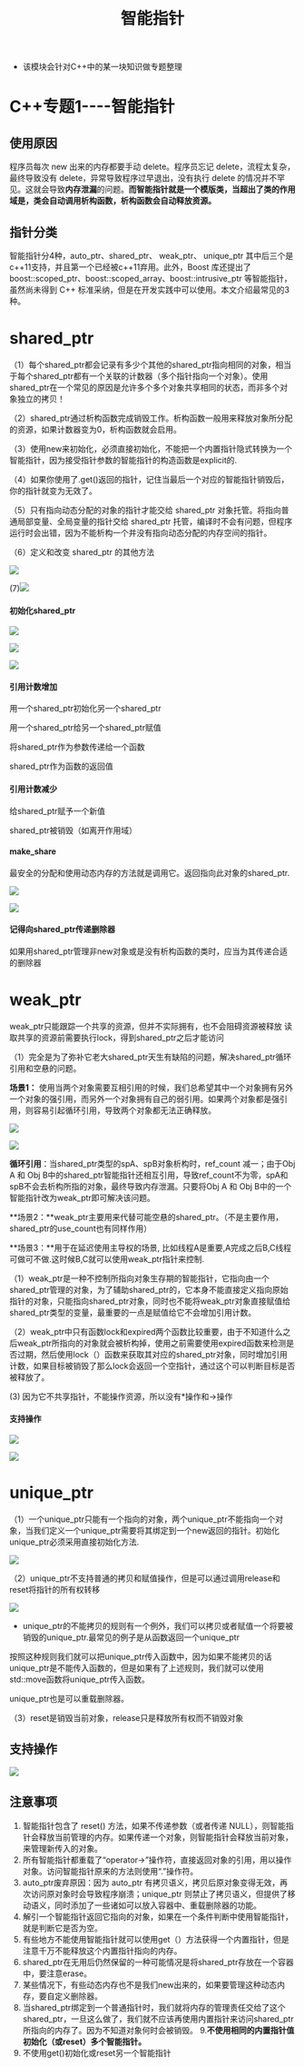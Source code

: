 ﻿---
layout: post
title:  "智能指针"
data: 星期二, 11. 二月 2020 02:48下午 
categories: C++
tags: 专题
---
* 该模块会针对C++中的某一块知识做专题整理

# C++专题1----智能指针

## 使用原因
程序员每次 new 出来的内存都要手动 delete。程序员忘记 delete，流程太复杂，最终导致没有 delete，异常导致程序过早退出，没有执行 delete 的情况并不罕见。这就会导致**内存泄漏**的问题。**而智能指针就是一个模版类，当超出了类的作用域是，类会自动调用析构函数，析构函数会自动释放资源。**

## 指针分类
智能指针分4种，auto_ptr、shared_ptr、 weak_ptr、 unique_ptr 其中后三个是c++11支持，并且第一个已经被c++11弃用。此外，Boost 库还提出了 boost::scoped_ptr、boost::scoped_array、boost::intrusive_ptr 等智能指针，虽然尚未得到 C++ 标准采纳，但是在开发实践中可以使用。本文介绍最常见的3种。

# shared_ptr

（1）每个shared_ptr都会记录有多少个其他的shared_ptr指向相同的对象，相当于每个shared_ptr都有一个关联的计数器（多个指针指向一个对象）。使用shared_ptr在一个常见的原因是允许多个多个对象共享相同的状态，而非多个对象独立的拷贝！

 （2）shared_ptr通过析构函数完成销毁工作。析构函数一般用来释放对象所分配的资源，如果计数器变为0，析构函数就会启用。

（3）使用new来初始化，必须直接初始化，不能把一个内置指针隐式转换为一个智能指针，因为接受指针参数的智能指针的构造函数是explicit的.

（4）如果你使用了.get()返回的指针，记住当最后一个对应的智能指针销毁后，你的指针就变为无效了。

（5）只有指向动态分配的对象的指针才能交给 shared_ptr 对象托管。将指向普通局部变量、全局变量的指针交给 shared_ptr 托管，编译时不会有问题，但程序运行时会出错，因为不能析构一个并没有指向动态分配的内存空间的指针。

（6）定义和改变 shared_ptr 的其他方法

>
![](https://github.com/LLLibra/LLLibra.github.io/raw/master/_posts/imgs/20200211-175223.png)



(7)![](https://github.com/LLLibra/LLLibra.github.io/raw/master/_posts/imgs/20200314-101645.png)

#### 初始化shared_ptr

![](https://github.com/LLLibra/LLLibra.github.io/raw/master/_posts/imgs/20200211-175301.png)

![](https://github.com/LLLibra/LLLibra.github.io/raw/master/_posts/imgs/20200314-102532.png)

![](https://github.com/LLLibra/LLLibra.github.io/raw/master/_posts/imgs/20200314-102918.png)

#### 引用计数增加
用一个shared_ptr初始化另一个shared_ptr

用一个shared_ptr给另一个shared_ptr赋值

将shared_ptr作为参数传递给一个函数

shared_ptr作为函数的返回值

#### 引用计数减少
给shared_ptr赋予一个新值

shared_ptr被销毁（如离开作用域）

#### make_share
最安全的分配和使用动态内存的方法就是调用它。返回指向此对象的shared_ptr.

![](https://github.com/LLLibra/LLLibra.github.io/raw/master/_posts/imgs/20200314-094424.png)

![](https://github.com/LLLibra/LLLibra.github.io/raw/master/_posts/imgs/20200314-094428.png)

#### 记得向shared_ptr传递删除器

如果用shared_ptr管理非new对象或是没有析构函数的类时，应当为其传递合适的删除器

#  weak_ptr
>
weak_ptr只能跟踪一个共享的资源，但并不实际拥有，也不会阻碍资源被释放
读取共享的资源前需要执行lock，得到shared_ptr之后才能访问

（1）完全是为了弥补它老大shared_ptr天生有缺陷的问题，解决shared_ptr循环引用和空悬的问题。

**场景1：** 使用当两个对象需要互相引用的时候，我们总希望其中一个对象拥有另外一个对象的强引用，而另外一个对象拥有自己的弱引用。如果两个对象都是强引用，则容易引起循环引用，导致两个对象都无法正确释放。

![](https://github.com/LLLibra/LLLibra.github.io/raw/master/_posts/imgs/20200211-173205.png)

![](https://github.com/LLLibra/LLLibra.github.io/raw/master/_posts/imgs/20200418-154159.png)
>
**循环引用**：当shared_ptr类型的spA、spB对象析构时，ref_count 减一；由于Obj A 和 Obj B中的shared_ptr智能指针还相互引用，导致ref_count不为零，spA和spB不会去析构所指的对象，最终导致内存泄漏。只要将Obj A 和 Obj B中的一个智能指针改为weak_ptr即可解决该问题。

**场景2：**weak_ptr主要用来代替可能空悬的shared_ptr。（不是主要作用，shared_ptr的use_count也有同样作用）

**场景3：**用于在延迟使用主导权的场景, 比如线程A是重要,A完成之后B,C线程可做可不做.这时候B,C就可以使用weak_ptr指针来控制.

（1）weak_ptr是一种不控制所指向对象生存期的智能指针，它指向由一个shared_ptr管理的对象，为了辅助shared_ptr的，它本身不能直接定义指向原始指针的对象，只能指向shared_ptr对象，同时也不能将weak_ptr对象直接赋值给shared_ptr类型的变量，最重要的一点是赋值给它不会增加引用计数。

（2）weak_ptr中只有函数lock和expired两个函数比较重要，由于不知道什么之后weak_ptr所指向的对象就会被析构掉，使用之前需要使用expired函数来检测是否过期，然后使用lock（）函数来获取其对应的shared_ptr对象，同时增加引用计数，如果目标被销毁了那么lock会返回一个空指针，通过这个可以判断目标是否被释放了。

(3) 因为它不共享指针，不能操作资源，所以没有*操作和->操作

#### 支持操作

![](https://github.com/LLLibra/LLLibra.github.io/raw/master/_posts/imgs/20200211-175656.png)

![](https://github.com/LLLibra/LLLibra.github.io/raw/master/_posts/imgs/20200314-102144.png)

# unique_ptr

（1）一个unique_ptr只能有一个指向的对象，两个unique_ptr不能指向一个对象，当我们定义一个unique_ptr需要将其绑定到一个new返回的指针。初始化unique_ptr必须采用直接初始化方法.

![](https://github.com/LLLibra/LLLibra.github.io/raw/master/_posts/imgs/20200211-150152.png)

（2）unique_ptr不支持普通的拷贝和赋值操作，但是可以通过调用release和reset将指针的所有权转移

![](https://github.com/LLLibra/LLLibra.github.io/raw/master/_posts/imgs/20200211-150232.png)

* unique_ptr的不能拷贝的规则有一个例外，我们可以拷贝或者赋值一个将要被销毁的unique_ptr.最常见的例子是从函数返回一个unique_ptr
>
按照这种规则我们就可以把unique_ptr传入函数中，因为如果不能拷贝的话unique_ptr是不能传入函数的，但是如果有了上述规则，我们就可以使用std::move函数将unique_ptr传入函数。

 unique_ptr也是可以重载删除器。
 
 （3）reset是销毁当前对象，release只是释放所有权而不销毁对象

## 支持操作

![](https://github.com/LLLibra/LLLibra.github.io/raw/master/_posts/imgs/20200211-175724.png)




## 注意事项
1. 智能指针包含了 reset() 方法，如果不传递参数（或者传递 NULL），则智能指针会释放当前管理的内存。如果传递一个对象，则智能指针会释放当前对象，来管理新传入的对象。
2. 所有智能指针都重载了“operator->”操作符，直接返回对象的引用，用以操作对象。访问智能指针原来的方法则使用“.”操作符。
3. auto_ptr废弃原因：因为 auto_ptr 有拷贝语义，拷贝后原对象变得无效，再次访问原对象时会导致程序崩溃；unique_ptr 则禁止了拷贝语义，但提供了移动语义，同时添加了一些诸如可以放入容器中、重载删除器的功能。
4. 解引一个智能指针返回它指向的对象，如果在一个条件判断中使用智能指针，就是判断它是否为空。
5. 有些地方不能使用智能指针就可以使用get（）方法获得一个内置指针，但是注意千万不能释放这个内置指针指向的内存。
6. shared_ptr在无用后仍然保留的一种可能情况是将shared_ptr存放在一个容器中，要注意erase。
7. 某些情况下，有些动态内存也不是我们new出来的，如果要管理这种动态内存，要自定义删除器。
8. 当shared_ptr绑定到一个普通指针时，我们就将内存的管理责任交给了这个shared_ptr，一旦这么做了，我们就不应该再使用内置指针来访问shared_ptr所指向的内存了。因为不知道对象何时会被销毁。
9.**不使用相同的内置指针值初始化（或reset）多个智能指针。**
10. 不使用get()初始化或reset另一个智能指针

